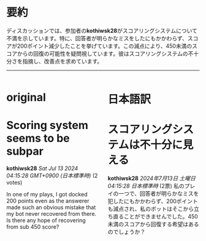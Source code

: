 # 要約 
ディスカッションでは、参加者の**kothiwsk28**がスコアリングシステムについて不満を示しています。特に、回答者が明らかなミスをしたにもかかわらず、スコアが200ポイント減少したことを挙げています。この減点により、450未満のスコアからの回復の可能性を疑問視しています。彼はスコアリングシステムの不十分さを指摘し、改善点を求めています。

---


<style>
.column-left{
  float: left;
  width: 47.5%;
  text-align: left;
}
.column-right{
  float: right;
  width: 47.5%;
  text-align: left;
}
.column-one{
  float: left;
  width: 100%;
  text-align: left;
}
</style>


<div class="column-left">

# original

# Scoring system seems to be subpar

**kothiwsk28** *Sat Jul 13 2024 04:15:28 GMT+0900 (日本標準時)* (2 votes)

In one of my plays, I got docked 200 points even as the answerer made such an obvious mistake that my bot never recovered from there. Is there any hope of recovering from sub 450 score?





</div>
<div class="column-right">

# 日本語訳

# スコアリングシステムは不十分に見える
**kothiwsk28** *2024年7月13日 土曜日 04:15:28 日本標準時* (2票)
私のプレイの一つで、回答者が明らかなミスを犯したにもかかわらず、200ポイントも減点され、私のボットはそこから立ち直ることができませんでした。450未満のスコアから回復する希望はあるのでしょうか？


</div>